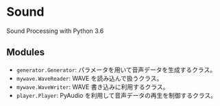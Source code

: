 # Sound
Sound Processing with Python 3.6

## Modules
- `generator.Generator`: パラメータを用いて音声データを生成するクラス。
- `mywave.WaveReader`: WAVE を読み込んで扱うクラス。
- `mywave.WaveWriter`: WAVE 書き込みに利用するクラス。
- `player.Player`: PyAudio を利用して音声データの再生を制御するクラス。
